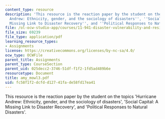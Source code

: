 ```yaml
---
content_type: resource
description: 'This resource is the reaction paper by the student on the topics ''Hurricane
  Andrew: Ethnicity, gender, and the sociology of disasters'', ''Social Capital: A
  Missing Link to Disaster Recovery'', and ''Political Responses to Natural Disasters''.'
file: /ol-ocw-studio-app/courses/11-941-disaster-vulnerability-and-resilience-spring-2005/fc58f1f2dcfdd12741fade58fd17ea41_amy_mowl3.pdf
file_size: 69239
file_type: application/pdf
learning_resource_types:
- Assignments
license: https://creativecommons.org/licenses/by-nc-sa/4.0/
ocw_type: OCWFile
parent_title: Assignments
parent_type: CourseSection
parent_uid: 025decc2-3746-51df-f1f2-1fd5ad489b6e
resourcetype: Document
title: amy_mowl3.pdf
uid: fc58f1f2-dcfd-d127-41fa-de58fd17ea41
---
```

This resource is the reaction paper by the student on the topics 'Hurricane Andrew: Ethnicity, gender, and the sociology of disasters', 'Social Capital: A Missing Link to Disaster Recovery', and 'Political Responses to Natural Disasters'.